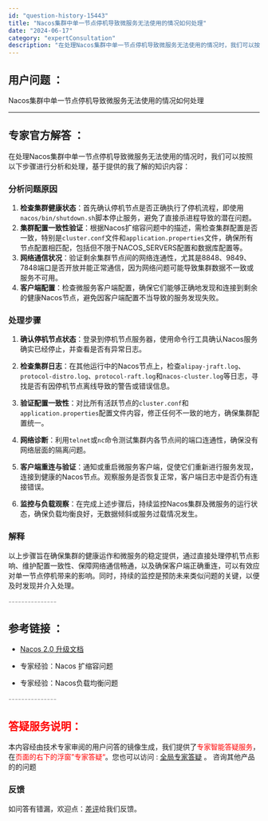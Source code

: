 ```yaml
---
id: "question-history-15443"
title: "Nacos集群中单一节点停机导致微服务无法使用的情况如何处理"
date: "2024-06-17"
category: "expertConsultation"
description: "在处理Nacos集群中单一节点停机导致微服务无法使用的情况时，我们可以按照以下步骤进行分析和处理，基于提供的我了解的知识内容：### 分析问题原因1. **检查集群健康状态**：首先确认停机节点是否正确执行了停机流程，即使用`nacos/bin/shutdown.sh`脚本停止服务，避免了直接杀进程"
---
```


## 用户问题 ： 
 Nacos集群中单一节点停机导致微服务无法使用的情况如何处理  

---------------
## 专家官方解答 ：

在处理Nacos集群中单一节点停机导致微服务无法使用的情况时，我们可以按照以下步骤进行分析和处理，基于提供的我了解的知识内容：

### 分析问题原因
1. **检查集群健康状态**：首先确认停机节点是否正确执行了停机流程，即使用`nacos/bin/shutdown.sh`脚本停止服务，避免了直接杀进程导致的潜在问题。
2. **集群配置一致性验证**：根据Nacos扩缩容问题中的描述，需检查集群配置是否一致，特别是`cluster.conf`文件和`application.properties`文件，确保所有节点配置相匹配，包括但不限于NACOS_SERVERS配置和数据库配置等。
3. **网络通信状况**：验证剩余集群节点间的网络连通性，尤其是8848、9849、7848端口是否开放并能正常通信，因为网络问题可能导致集群数据不一致或服务不可用。
4. **客户端配置**：检查微服务客户端配置，确保它们能够正确地发现和连接到剩余的健康Nacos节点，避免因客户端配置不当导致的服务发现失败。

### 处理步骤
1. **确认停机节点状态**：登录到停机节点服务器，使用命令行工具确认Nacos服务确实已经停止，并查看是否有异常日志。
   
2. **检查集群日志**：在其他运行中的Nacos节点上，检查`alipay-jraft.log`、`protocol-distro.log`、`protocol-raft.log`和`nacos-cluster.log`等日志，寻找是否有因停机节点离线导致的警告或错误信息。

3. **验证配置一致性**：对比所有活跃节点的`cluster.conf`和`application.properties`配置文件内容，修正任何不一致的地方，确保集群配置统一。

4. **网络诊断**：利用`telnet`或`nc`命令测试集群内各节点间的端口连通性，确保没有网络层面的隔离问题。

5. **客户端重连与验证**：通知或重启微服务客户端，促使它们重新进行服务发现，连接到健康的Nacos节点。观察服务是否恢复正常，客户端日志中是否仍有连接错误。

6. **监控与负载观察**：在完成上述步骤后，持续监控Nacos集群及微服务的运行状态，确保负载均衡良好，无数据倾斜或服务过载情况发生。

### 解释
以上步骤旨在确保集群的健康运作和微服务的稳定提供，通过直接处理停机节点影响、维护配置一致性、保障网络通信畅通，以及确保客户端正确重连，可以有效应对单一节点停机带来的影响。同时，持续的监控是预防未来类似问题的关键，以便及时发现并介入处理。


<font color="#949494">---------------</font> 


## 参考链接 ：

* [Nacos 2.0 升级文档](https://nacos.io/docs/latest/upgrading/200-upgrading)
 
 * 专家经验：Nacos 扩缩容问题 
 
 * 专家经验：Nacos负载均衡问题 


 <font color="#949494">---------------</font> 
 


## <font color="#FF0000">答疑服务说明：</font> 

本内容经由技术专家审阅的用户问答的镜像生成，我们提供了<font color="#FF0000">专家智能答疑服务</font>，在<font color="#FF0000">页面的右下的浮窗”专家答疑“</font>。您也可以访问 : [全局专家答疑](https://answer.opensource.alibaba.com/docs/intro) 。 咨询其他产品的的问题

### 反馈
如问答有错漏，欢迎点：[差评](https://ai.nacos.io/user/feedbackByEnhancerGradePOJOID?enhancerGradePOJOId=15513)给我们反馈。
